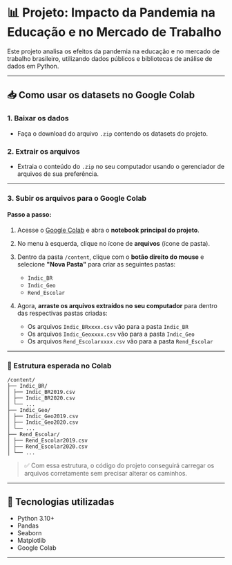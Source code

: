 # 📊 Projeto: Impacto da Pandemia na Educação e no Mercado de Trabalho

Este projeto analisa os efeitos da pandemia na educação e no mercado de trabalho brasileiro, utilizando dados públicos e bibliotecas de análise de dados em Python.

---

## 📥 Como usar os datasets no Google Colab

### 1. Baixar os dados

- Faça o download do arquivo `.zip` contendo os datasets do projeto.

### 2. Extrair os arquivos

- Extraia o conteúdo do `.zip` no seu computador usando o gerenciador de arquivos de sua preferência.

---

### 3. Subir os arquivos para o Google Colab

#### Passo a passo:

1. Acesse o [Google Colab](https://colab.research.google.com) e abra o **notebook principal do projeto**.

2. No menu à esquerda, clique no ícone de **arquivos** (ícone de pasta).

3. Dentro da pasta `/content`, clique com o **botão direito do mouse** e selecione **"Nova Pasta"** para criar as seguintes pastas:

   - `Indic_BR`
   - `Indic_Geo`
   - `Rend_Escolar`

4. Agora, **arraste os arquivos extraídos no seu computador** para dentro das respectivas pastas criadas:

   - Os arquivos `Indic_BRxxxx.csv` vão para a pasta `Indic_BR`
   - Os arquivos `Indic_Geoxxxx.csv` vão para a pasta `Indic_Geo`
   - Os arquivos `Rend_Escolarxxxx.csv` vão para a pasta `Rend_Escolar`

---

### 📁 Estrutura esperada no Colab

```
/content/
├── Indic_BR/
│ ├── Indic_BR2019.csv
│ ├── Indic_BR2020.csv
│ └── ...
├── Indic_Geo/
│ ├── Indic_Geo2019.csv
│ ├── Indic_Geo2020.csv
│ └── ...
├── Rend_Escolar/
│ ├── Rend_Escolar2019.csv
│ ├── Rend_Escolar2020.csv
│ └── ...

```


> ✅ Com essa estrutura, o código do projeto conseguirá carregar os arquivos corretamente sem precisar alterar os caminhos.

---

## 🧪 Tecnologias utilizadas

- Python 3.10+
- Pandas
- Seaborn
- Matplotlib
- Google Colab

---
